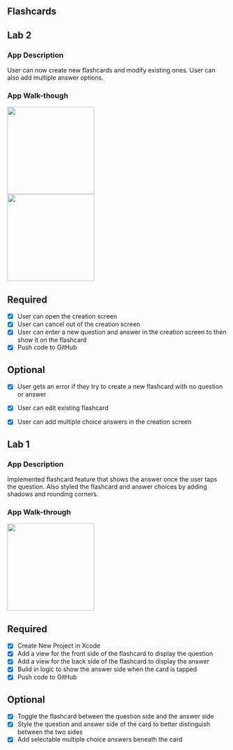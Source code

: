 ## Flashcards

## Lab 2

### App Description
User can now create new flashcards and modify existing ones. User can also add multiple answer options.

### App Walk-though

<img src="https://recordit.co/sO6heoUAzG.gif" width=200><br>
<img src="https://recordit.co/KVESz58wFn.gif" width=200><br>

## Required
- [x] User can open the creation screen
- [x] User can cancel out of the creation screen
- [x] User can enter a new question and answer in the creation screen to then show it on the flashcard
- [x] Push code to GitHub
## Optional
- [x] User gets an error if they try to create a new flashcard with no question or answer
- [x] User can edit existing flashcard
- [x] User can add multiple choice answers in the creation screen


## Lab 1

### App Description
Implemented flashcard feature that shows the answer once the user taps the question. Also  styled the flashcard and answer choices by adding shadows and rounding corners.

### App Walk-through

<img src="https://recordit.co/JeENlZUoAJ.gif" width=200><br>

## Required
- [x] Create New Project in Xcode
- [x] Add a view for the front side of the flashcard to display the question
- [x] Add a view for the back side of the flashcard to display the answer
- [x] Build in logic to show the answer side when the card is tapped
- [x] Push code to GitHub
## Optional
- [x] Toggle the flashcard between the question side and the answer side
- [x] Style the question and answer side of the card to better distinguish between the two sides
- [x] Add selectable multiple choice answers beneath the card
